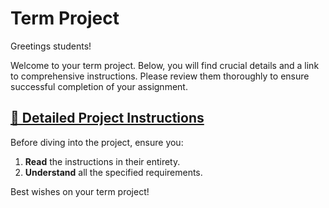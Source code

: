 # Term Project

Greetings students!

Welcome to your term project. Below, you will find crucial details and a link to comprehensive instructions. Please review them thoroughly to ensure successful completion of your assignment.

## [📎 Detailed Project Instructions](https://yong-zhuang.github.io/gvsu-cis371/semester-project.html)

Before diving into the project, ensure you:

1. **Read** the instructions in their entirety.
2. **Understand** all the specified requirements.

Best wishes on your term project!
